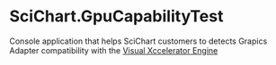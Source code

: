 # SciChart.GpuCapabilityTest

Console application that helps SciChart customers to detects Grapics Adapter compatibility with the [Visual Xccelerator Engine](https://www.scichart.com/documentation/win/current/Enabling%20The%20Visual%20Xccelerator%20Engine.html)
